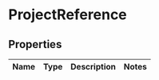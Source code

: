 

# ProjectReference

## Properties

Name | Type | Description | Notes
------------ | ------------- | ------------- | -------------



